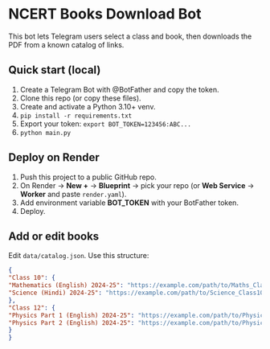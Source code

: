 # NCERT Books Download Bot


This bot lets Telegram users select a class and book, then downloads the PDF from a known catalog of links.


## Quick start (local)
1. Create a Telegram Bot with @BotFather and copy the token.
2. Clone this repo (or copy these files).
3. Create and activate a Python 3.10+ venv.
4. `pip install -r requirements.txt`
5. Export your token: `export BOT_TOKEN=123456:ABC...`
6. `python main.py`


## Deploy on Render
1. Push this project to a public GitHub repo.
2. On Render → **New +** → **Blueprint** → pick your repo (or **Web Service** → **Worker** and paste `render.yaml`).
3. Add environment variable **BOT_TOKEN** with your BotFather token.
4. Deploy.


## Add or edit books
Edit `data/catalog.json`. Use this structure:


```json
{
"Class 10": {
"Mathematics (English) 2024-25": "https://example.com/path/to/Maths_Class10_Eng_2024-25.pdf",
"Science (Hindi) 2024-25": "https://example.com/path/to/Science_Class10_Hin_2024-25.pdf"
},
"Class 12": {
"Physics Part 1 (English) 2024-25": "https://example.com/path/to/Physics_Part1_Class12_Eng.pdf",
"Physics Part 2 (English) 2024-25": "https://example.com/path/to/Physics_Part2_Class12_Eng.pdf"
}
}
